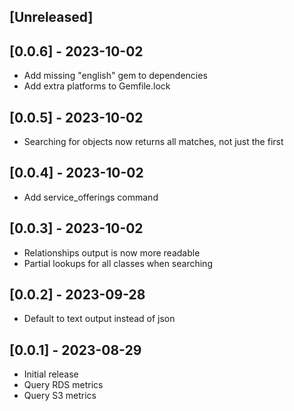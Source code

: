 ## [Unreleased]
## [0.0.6] - 2023-10-02

- Add missing "english" gem to dependencies
- Add extra platforms to Gemfile.lock

## [0.0.5] - 2023-10-02

- Searching for objects now returns all matches, not just the first

## [0.0.4] - 2023-10-02

- Add service_offerings command

## [0.0.3] - 2023-10-02

- Relationships output is now more readable
- Partial lookups for all classes when searching
## [0.0.2] - 2023-09-28

- Default to text output instead of json

## [0.0.1] - 2023-08-29

- Initial release
- Query RDS metrics
- Query S3 metrics
